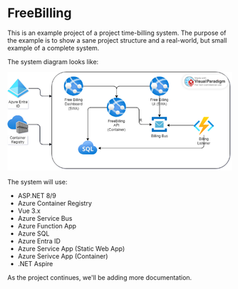 # FreeBilling

This is an example project of a project time-billing system. The purpose of the example is to show a sane project structure and a real-world, but small example of a complete system.

The system diagram looks like:

![Diagram](design/azure-diagram.png)

The system will use:

- ASP.NET 8/9
- Azure Container Registry
- Vue 3.x
- Azure Service Bus
- Azure Function App
- Azure SQL
- Azure Entra ID
- Azure Service App (Static Web App)
- Azure Serivce App (Container)
- .NET Aspire

As the project continues, we'll be adding more documentation.
